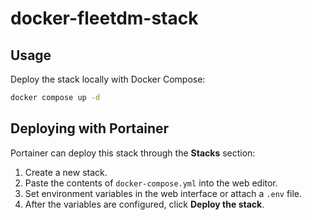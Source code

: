 # docker-fleetdm-stack

## Usage

Deploy the stack locally with Docker Compose:

```bash
docker compose up -d
```

## Deploying with Portainer

Portainer can deploy this stack through the **Stacks** section:

1. Create a new stack.
2. Paste the contents of `docker-compose.yml` into the web editor.
3. Set environment variables in the web interface or attach a `.env` file.
4. After the variables are configured, click **Deploy the stack**.


